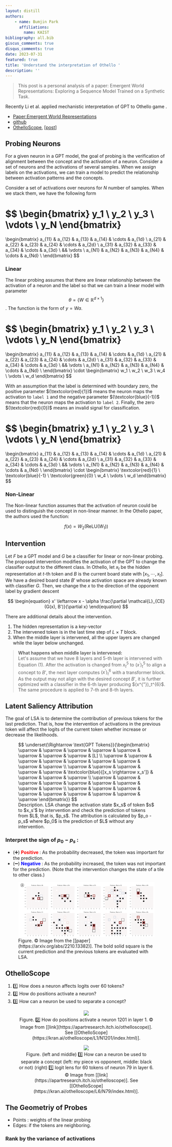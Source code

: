 ```yaml
---
layout: distill
authors: 
    - name: Bumjin Park
      affiliations:
        name: KAIST
bibliography: all.bib
giscus_comments: true
disqus_comments: true
date: 2023-07-31
featured: true
title: 'Understand the interpretation of Othello '
description: ''
---
```


> This post is a personal analysis of a paper: Emergent World Representations: Exploring a Sequence Model Trained on a Synthetic Task. 

Recently Li et al. applied mechanistic interpretation of GPT to Othello game <d-cite key="li2022emergent">.



* [Paper:Emergent World Representations](https://arxiv.org/abs/2210.13382)
* [github](https://github.com/likenneth/othello_world)
* [OthelloScope](https://kran.ai/othelloscope/L2/N260/index.html), [[post](https://apartresearch.itch.io/othelloscope)]


## Probing Neurons 

For a given neuron in a GPT model, the goal of probing is the verification of alignment between the concept and the activation of a neuron. Consider a set of neurons and the activations of several samples. When we assign labels on the activations, we can train a model to predict the relationship between activation patterns and the concepts. 


Consider a set of activations over neurons for $N$ number of samples. When we stack them, we have the following form 


$$
\begin{bmatrix}
y_1 \\ y_2 \\ y_3 \\ \vdots \\ y_N
\end{bmatrix}
=
\begin{bmatrix}
a_{11} & a_{12} & a_{13} & a_{14} & \cdots & a_{1d} \\
a_{21} & a_{22} & a_{23} & a_{24} & \cdots & a_{2d} \\
a_{31} & a_{32} & a_{33} & a_{34} & \cdots & a_{3d} \\
&& \vdots \\
a_{N1} & a_{N2} & a_{N3} & a_{N4} & \cdots & a_{Nd} \\
\end{bmatrix}
$$


### Linear 

The linear probing assumes that there are linear relationship between the activation of a neuron and the label so that we can train a linear model with parameter $$\theta = \{ W \in \mathbb{R}^{d\times1} \}$$. The function is the form of $y = Wa$. 

$$
\begin{bmatrix}
y_1 \\ y_2 \\ y_3 \\ \vdots \\ y_N
\end{bmatrix}
=
\begin{bmatrix}
a_{11} & a_{12} & a_{13} & a_{14} & \cdots & a_{1d} \\
a_{21} & a_{22} & a_{23} & a_{24} & \cdots & a_{2d} \\
a_{31} & a_{32} & a_{33} & a_{34} & \cdots & a_{3d} \\
&& \vdots \\
a_{N1} & a_{N2} & a_{N3} & a_{N4} & \cdots & a_{Nd} \\
\end{bmatrix} \cdot 
\begin{bmatrix}
w_1 \\ w_2 \\ w_3 \\ w_4 \\ \vdots \\ w_d
\end{bmatrix}
$$

With an assumption that the label is determined with boundary zero, the positive parameter $(\textcolor{red}{1})$ means the neuron maps the activation to `label 1` and the negative parameter $(\textcolor{blue}{-1})$  means that the neuron maps the activation to `label 2`. Finally, the zero $(\textcolor{red}{0})$ means an invalid signal for classification. 

$$
\begin{bmatrix}
y_1 \\ y_2 \\ y_3 \\ \vdots \\ y_N
\end{bmatrix}
=
\begin{bmatrix}
a_{11} & a_{12} & a_{13} & a_{14} & \cdots & a_{1d} \\
a_{21} & a_{22} & a_{23} & a_{24} & \cdots & a_{2d} \\
a_{31} & a_{32} & a_{33} & a_{34} & \cdots & a_{3d} \\
&& \vdots \\
a_{N1} & a_{N2} & a_{N3} & a_{N4} & \cdots & a_{Nd} \\
\end{bmatrix} \cdot 
\begin{bmatrix}
\textcolor{red}{1} \\ \textcolor{blue}{-1} \\ \textcolor{green}{0} \\ w_4 \\ \vdots \\ w_d
\end{bmatrix}
$$

### Non-Linear 

The Non-linear function assumes that the activation of neuron could be used to distinguish the concept in non-linear manner. 
In the Othello paper, the authors used the function: 

$$f(x) = W_2 (\text{ReLU} (W_1))$$

## Intervention 

Let $F$ be a GPT model and $G$ be a classifier for linear or non-linear probing. 
The proposed intervention modifies the activation of the GPT to change the classifier output to the different class.
In Othello, let $x_t$ be the hidden representation at $t$-th token and $B$ is the current board state with $[x_1, \cdots, x_t]$. We have a desired board state $B'$ whose activation space are already known with classifier $G$. Then, we change the $x$ to the direction of the opponent label by gradient descent

$$ 
\begin{equation}
x' \leftarrow x - \alpha \frac{\partial \mathcal{L}_{CE}(G(x), B')}{\partial x}
\end{equation}
$$

There are additional details about the intervention.
1. The hidden representation is a key-vector
2. The intervened token is in the last time step of $L \times T$ block. 
3. When the middle layer is intervened, all the upper layers are changed while the layer below unchanged. 

> **What happens when middle layer is intervened:** <br> 
Let's assume that we have 8 layers and 5-th layer is intervened with Equation (1). After the activation is changed from $x_t^5$ to $(x^{'})_t^{5}$ to align a concept to $B'$, the next layer computes $(x^{'})_t^{6}$ with a transformer block. As the output may not align with the desired concept $B'$, it is further optimized with a classifier in the 6-th layer producing $(x^{"})_t^{6}$. The same procedure is applied to 7-th and 8-th layers.





## Latent Saliency Attribution 


The goal of LSA is to determine the contribution of previous tokens for the last prediction. That is, how the intervention of activations in the previous token will affect the logits  of the current token whether increase or decrease the likelihoods. 

<figure>
$$  
\underset{\Rightarrow \text{GPT Tokens}}{\begin{bmatrix}
\uparrow & \uparrow & \uparrow & \uparrow & \uparrow  & \uparrow & \uparrow & \uparrow & [L]  \\
\uparrow & \uparrow & \uparrow & \uparrow & \uparrow  & \uparrow & \uparrow & \uparrow & \uparrow  \\
\uparrow & \uparrow & \uparrow & \uparrow & \uparrow  & \textcolor{blue}{[x_s \rightarrow x_s']} & \uparrow & \uparrow & \uparrow  \\
\uparrow & \uparrow & \uparrow & \uparrow & \uparrow  & \uparrow & \uparrow & \uparrow & \uparrow  \\
\uparrow & \uparrow & \uparrow & \uparrow & \uparrow  & \uparrow & \uparrow & \uparrow & \uparrow 
\end{bmatrix}}
$$
<figcaption>
Description. LSA change the activation state $x_s$ of token $s$ to $x_s'$ by intervention and check the prediction of tokens from $L$, that is, $p_s$. The attribution is calculated by $p_o - p_s$ where $p_0$ is the prediction of $L$ without any intervention. 
</figcaption>
</figure>


### Interpret the sign of $p_0 - p_s$ :
* (➕) <strong style="color:red;"> Positive </strong> : As the probability decreased, the token was important for the prediction. 
* (➖) <strong style="color:blue;"> Negative </strong>: As the probability increased, the token was not important for the prediction. (Note that the intervention changes the state of a tile to other class.)


<figure>
<img src="/assets/side_articles/othello/lsa.png">
<figcaption markdown="1">
Figure. © Image from the [[paper](https://arxiv.org/abs/2210.13382)]. The bold solid square is the current prediction and the previous tokens are evaluated with LSA. 

</figcaption>

</figure>

## OthelloScope


1. 1️⃣ How does a neuron affects logits over 60 tokens?
2. 2️⃣ How do positions activate a neuron?
3. 3️⃣ How can a neuron be used to separate a concept?

<center>
<figure>
<img src="https://lh5.googleusercontent.com/_yTyJ0TweSeYEUleoGtbQhzXJzPD8_NEx9LBUblSBC90Uag8eGVou0ZnJuAMjM3dBaTzgqPPqePSQ6fwTGUHaqm1pHprc612GezxVGUpV3-Sh6n7ItZyq0ZA1e0blADnkt5ArGYkGFHd4P8ODgCo7AI">
<figcaption markdown="1">
Figure. 2️⃣  How do positions activate a neuron 1201 in layer 1. © Image from [[link](https://apartresearch.itch.io/othelloscope)]. <br> See [[OthelloScope](https://kran.ai/othelloscope/L1/N1201/index.html)].
</figcaption>
</figure>
</center>


<center>
<figure>
<img src="https://lh5.googleusercontent.com/4ZdRyOb4rKZsRLVE73ZGfCjHjQLAKp00LcJKri_lCLOwuEb299i01gGt_ku3dzIHQv9WF1Z2Iqhfhb5zOTGLVBvdvSCYLuT9kZcgLfNyrngvTcW8nVqCSbLf3OLJZ_TsuEZKQcEV5p7De0LEUcFOfuY">
<figcaption markdown="1">
Figure. (left and middle) 3️⃣ How can a neuron be used to separate a concept (left: my piece vs opponent, middle: black or not) (right) 1️⃣  logit lens for 60 tokens of  neuron 79 in layer 6. © Image from [[link](https://apartresearch.itch.io/othelloscope)]. See [[OthelloScope](https://kran.ai/othelloscope/L6/N79/index.html)].
</figcaption>
</figure>
</center>



## The Geometriy of Probes

* Points : weights of the linear probing
* Edges: if the tokens are neighboring.



### Rank by the variance of activations


